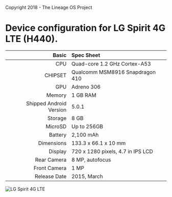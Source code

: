 Copyright 2018 - The Lineage OS Project

Device configuration for LG Spirit 4G LTE (H440).
=====================================

Basic   | Spec Sheet
-------:|:-------------------------
CPU     | Quad-core 1.2 GHz Cortex-A53
CHIPSET | Qualcomm MSM8916 Snapdragon 410
GPU     | Adreno 306
Memory  | 1 GB RAM
Shipped Android Version | 5.0.1
Storage | 8 GB
MicroSD | Up to 256GB
Battery | 2,100 mAh
Dimensions | 133.3 x 66.1 x 10 mm
Display | 720 x 1280 pixels, 4.7 in IPS LCD
Rear Camera  | 8 MP, autofocus
Front Camera | 1 MP
Release Date | 2015, March


![LG Spirit 4G LTE](https://cdn2.gsmarena.com/vv/pics/lg/lg-spirit1.jpg "LG Spirit 4G LTE")

